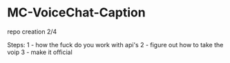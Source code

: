 # MC-VoiceChat-Caption
repo creation 2/4
 
Steps:
1 - how the fuck do you work with api's
2 - figure out how to take the voip
3 - make it official
